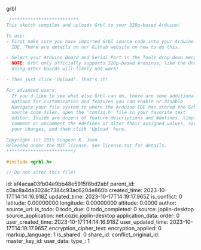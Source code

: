 grbl

````c++
 /*************************
This sketch compiles and uploads Grbl to your 328p-based Arduino! 

To use:
- First make sure you have imported Grbl source code into your Arduino
  IDE. There are details on our Github website on how to do this.

- Select your Arduino Board and Serial Port in the Tools drop-down menu.
  NOTE: Grbl only officially supports 328p-based Arduinos, like the Uno.
  Using other boards will likely not work!

- Then just click 'Upload'. That's it!

For advanced users:
  If you'd like to see what else Grbl can do, there are some additional
  options for customization and features you can enable or disable. 
  Navigate your file system to where the Arduino IDE has stored the Grbl 
  source code files, open the 'config.h' file in your favorite text 
  editor. Inside are dozens of feature descriptions and #defines. Simply
  comment or uncomment the #defines or alter their assigned values, save
  your changes, and then click 'Upload' here. 

Copyright (c) 2015 Sungeun K. Jeon
Released under the MIT-license. See license.txt for details.
*************************/

#include <grbl.h>

// Do not alter this file!
````

id: af4acaa03fb04e9bb48e5915f8bd2abf
parent_id: c0ac8a4da3024c7384c93ac6204e860b
created_time: 2023-10-17T14:14:16.918Z
updated_time: 2023-10-17T14:19:17.965Z
is_conflict: 0
latitude: 0.00000000
longitude: 0.00000000
altitude: 0.0000
author: 
source_url: 
is_todo: 0
todo_due: 0
todo_completed: 0
source: joplin-desktop
source_application: net.cozic.joplin-desktop
application_data: 
order: 0
user_created_time: 2023-10-17T14:14:16.918Z
user_updated_time: 2023-10-17T14:19:17.965Z
encryption_cipher_text: 
encryption_applied: 0
markup_language: 1
is_shared: 0
share_id: 
conflict_original_id: 
master_key_id: 
user_data: 
type_: 1